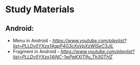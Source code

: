 # Study Materials

## Android:
  - Menu in Android - 
  *https://www.youtube.com/playlist?list=PLLDv5YXzs14gpP4G3cXsVpXzWlSeC3JiL*
  - Fragment in Android - 
  *https://www.youtube.com/playlist?list=PLLDv5YXzs14iNC-1wPpKXIT9y_Th3GTHZ*
